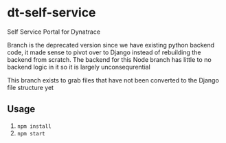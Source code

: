# dt-self-service
 Self Service Portal for Dynatrace
 
 Branch is the deprecated version since we have existing python backend code, it made sense to pivot over to Django instead of rebuilding the backend from scratch. The backend for this Node branch has little to no backend logic in it so it is largely unconsequrential
 
 This branch exists to grab files that have not been converted to the Django file structure yet

## Usage
 1) `npm install`
 2) `npm start`
